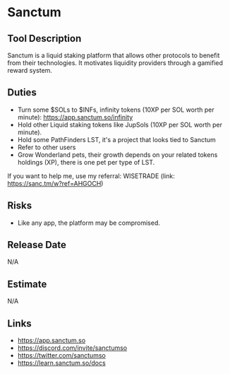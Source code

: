 # Sanctum

## Tool Description

Sanctum is a liquid staking platform that allows other protocols to benefit from their technologies. 
It motivates liquidity providers through a gamified reward system.

## Duties

* Turn some $SOLs to $INFs, infinity tokens (10XP per SOL worth per minute): https://app.sanctum.so/infinity
* Hold other Liquid staking tokens like JupSols (10XP per SOL worth per minute).
* Hold some PathFinders LST, it's a project that looks tied to Sanctum
* Refer to other users
* Grow Wonderland pets, their growth depends on your related tokens holdings (XP), there is one pet per type of LST.

If you want to help me, use my referral: WISETRADE (link: https://sanc.tm/w?ref=AHGOCH)

## Risks

* Like any app, the platform may be compromised.

## Release Date

N/A

## Estimate

N/A

## Links

* https://app.sanctum.so
* https://discord.com/invite/sanctumso
* https://twitter.com/sanctumso
* https://learn.sanctum.so/docs
